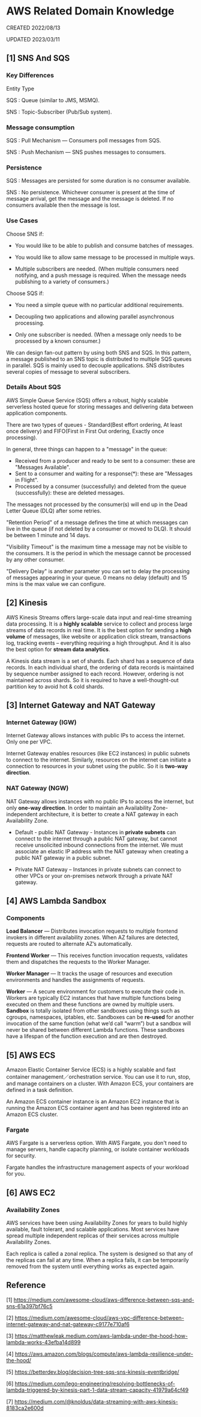 # AWS Related Domain Knowledge

CREATED 2022/08/13

UPDATED 2023/03/11

## [1] SNS And SQS

### Key Differences

Entity Type

SQS : Queue (similar to JMS, MSMQ).

SNS : Topic-Subscriber (Pub/Sub system).

### Message consumption

SQS : Pull Mechanism — Consumers poll messages from SQS.

SNS : Push Mechanism — SNS pushes messages to consumers.

### Persistence

SQS : Messages are persisted for some duration is no consumer available.

SNS : No persistence. Whichever consumer is present at the time of message arrival, get the message and the message is deleted. If no consumers available then the message is lost.

### Use Cases

Choose SNS if:

* You would like to be able to publish and consume batches of messages.

* You would like to allow same message to be processed in multiple ways.

* Multiple subscribers are needed. (When multiple consumers need notifying, and a push message is required. When the message needs publishing to a variety of consumers.)

Choose SQS if:

* You need a simple queue with no particular additional requirements.

* Decoupling two applications and allowing parallel asynchronous processing.

* Only one subscriber is needed. (When a message only needs to be processed by a known consumer.)

We can design fan-out pattern by using both SNS and SQS. In this pattern, a message published to an SNS topic is distributed to multiple SQS queues in parallel. SQS is mainly used to decouple applications. SNS distributes several copies of message to several subscribers.

### Details About SQS

AWS Simple Queue Service (SQS) offers a robust, highly scalable serverless hosted queue for storing messages and delivering data between application components.

There are two types of queues - Standard(Best effort ordering, At least once delivery) and FIFO(First in First Out ordering, Exactly once processing).

In general, three things can happen to a "message" in the queue:

* Received from a producer and ready to be sent to a consumer: these are "Messages Available".
* Sent to a consumer and waiting for a response(*): these are "Messages in Flight".
* Processed by a consumer (successfully) and deleted from the queue (successfully): these are deleted messages.

The messages not processed by the consumer(s) will end up in the Dead Letter Queue (DLQ) after some retries.

"Retention Period" of a message defines the time at which messages can live in the queue (if not deleted by a consumer or moved to DLQ). It should be between 1 minute and 14 days.

"Visibility Timeout" is the maximum time a message may not be visible to the consumers. It is the period in which the message cannot be processed by any other consumer.

"Delivery Delay" is another parameter you can set to delay the processing of messages appearing in your queue. 0 means no delay (default) and 15 mins is the max value we can configure.

## [2] Kinesis

AWS Kinesis Streams offers large-scale data input and real-time streaming data processing. It is a **highly scalable** service to collect and process large streams of data records in real time. It is the best option for sending a **high volume** of messages, like website or application click stream, transactions log, tracking events – everything requiring a high throughput. And it is also the best option for **stream data analytics**.

A Kinesis data stream is a set of shards. Each shard has a sequence of data records. In each individual shard, the ordering of data records is maintained by sequence number assigned to each record. However, ordering is not maintained across shards. So it is required to have a well-thought-out partition key to avoid hot & cold shards.

## [3] Internet Gateway and NAT Gateway

### Internet Gateway (IGW)

Internet Gateway allows instances with public IPs to access the internet. Only one per VPC.

Internet Gateway enables resources (like EC2 instances) in public subnets to connect to the internet. Similarly, resources on the internet can initiate a connection to resources in your subnet using the public. So it is **two-way direction**.

### NAT Gateway (NGW)

NAT Gateway allows instances with no public IPs to access the internet, but only **one-way direction**. In order to maintain an Availability Zone-independent architecture, it is better to create a NAT gateway in each Availability Zone.

* Default - public NAT Gateway - Instances in **private subnets** can connect to the internet through a public NAT gateway, but cannot receive unsolicited inbound connections from the internet. We must associate an elastic IP address with the NAT gateway when creating a public NAT gateway in a public subnet.

* Private NAT Gateway – Instances in private subnets can connect to other VPCs or your on-premises network through a private NAT gateway.

## [4] AWS Lambda Sandbox

### Components

**Load Balancer** — Distributes invocation requests to multiple frontend invokers in different availability zones. When AZ failures are detected, requests are routed to alternate AZ’s automatically.

**Frontend Worker** — This receives function invocation requests, validates them and dispatches the requests to the Worker Manager.

**Worker Manager** — It tracks the usage of resources and execution environments and handles the assignments of requests.

**Worker** — A secure environment for customers to execute their code in. Workers are typically EC2 instances that have multiple functions being executed on them and these functions are owned by multiple users. **Sandbox** is totally isolated from other sandboxes using things such as cgroups, namespaces, iptables, etc. Sandboxes can be **re-used** for another invocation of the same function (what we’d call “warm”) but a sandbox will never be shared between different Lambda functions. These sandboxes have a lifespan of the function execution and are then destroyed.

## [5] AWS ECS

Amazon Elastic Container Service (ECS) is a highly scalable and fast container management／orchestration service. You can use it to run, stop, and manage containers on a cluster. With Amazon ECS, your containers are defined in a task definition.

An Amazon ECS container instance is an Amazon EC2 instance that is running the Amazon ECS container agent and has been registered into an Amazon ECS cluster.

### Fargate

AWS Fargate is a serverless option. With AWS Fargate, you don't need to manage servers, handle capacity planning, or isolate container workloads for security.

Fargate handles the infrastructure management aspects of your workload for you.

## [6] AWS EC2

### Availability Zones

AWS services have been using Availability Zones for years to build highly available, fault tolerant, and scalable applications. Most services have spread multiple independent replicas of their services across multiple Availability Zones.

Each replica is called a zonal replica. The system is designed so that any of the replicas can fail at any time. When a replica fails, it can be temporarily removed from the system until everything works as expected again.

## Reference

[1] <https://medium.com/awesome-cloud/aws-difference-between-sqs-and-sns-61a397bf76c5>

[2] <https://medium.com/awesome-cloud/aws-vpc-difference-between-internet-gateway-and-nat-gateway-c9177e710af6>

[3] <https://matthewleak.medium.com/aws-lambda-under-the-hood-how-lambda-works-43efba14d899>

[4] <https://aws.amazon.com/blogs/compute/aws-lambda-resilience-under-the-hood/>

[5] <https://betterdev.blog/decision-tree-sqs-sns-kinesis-eventbridge/>

[6] <https://medium.com/lego-engineering/resolving-bottlenecks-of-lambda-triggered-by-kinesis-part-1-data-stream-capacity-41979a64cf49>

[7] <https://medium.com/@knoldus/data-streaming-with-aws-kinesis-8183ca2e600d>
